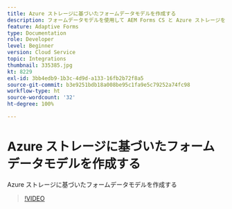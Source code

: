 ```yaml
---
title: Azure ストレージに基づいたフォームデータモデルを作成する
description: フォームデータモデルを使用して AEM Forms CS と Azure ストレージを統合する
feature: Adaptive Forms
type: Documentation
role: Developer
level: Beginner
version: Cloud Service
topic: Integrations
thumbnail: 335385.jpg
kt: 8229
exl-id: 3bb4edb9-1b3c-4d9d-a133-16fb2b72f8a5
source-git-commit: b3e9251bdb18a008be95c1fa9e5c79252a74fc98
workflow-type: ht
source-wordcount: '32'
ht-degree: 100%

---
```


# Azure ストレージに基づいたフォームデータモデルを作成する

Azure ストレージに基づいたフォームデータモデルを作成する

>[!VIDEO](https://video.tv.adobe.com/v/335385?quality=12&learn=on)
